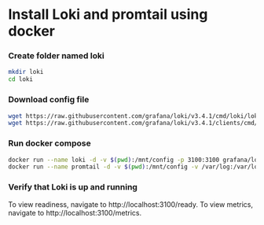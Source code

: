 # Install Loki and promtail using docker

### Create folder named loki
```bash
mkdir loki
cd loki
```

### Download config file
```bash
wget https://raw.githubusercontent.com/grafana/loki/v3.4.1/cmd/loki/loki-local-config.yaml -O loki-config.yaml
wget https://raw.githubusercontent.com/grafana/loki/v3.4.1/clients/cmd/promtail/promtail-docker-config.yaml -O promtail-config.yaml
```

### Run docker compose
```bash
docker run --name loki -d -v $(pwd):/mnt/config -p 3100:3100 grafana/loki:3.4.1 -config.file=/mnt/config/loki-config.yaml
docker run --name promtail -d -v $(pwd):/mnt/config -v /var/log:/var/log --link loki grafana/promtail:3.4.1 -config.file=/mnt/config/promtail-config.yaml
```

### Verify that Loki is up and running
To view readiness, navigate to http://localhost:3100/ready.
To view metrics, navigate to http://localhost:3100/metrics.
